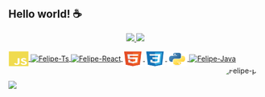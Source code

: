 ## Hello world! ☕

 <div align="center">
  <a href="https://github.com/FelipehAlex">
  <img height="180em" src="https://github-readme-stats.vercel.app/api?username=FelipehAlex&show_icons=true&theme=dark&include_all_commits=true&count_private=true"/>
  <img height="180em" src="https://github-readme-stats.vercel.app/api/top-langs/?username=FelipehAlex&layout=compact&langs_count=7&theme=dark"/>
</div>
   
  <div style="display: inline_block"><br>
  <img align="center" alt="Felipe-Js" height="30" width="40" src="https://raw.githubusercontent.com/devicons/devicon/master/icons/javascript/javascript-plain.svg">
  <img align="center" alt="Felipe-Ts" height="30" width="40" src="https://cdn.jsdelivr.net/gh/devicons/devicon/icons/typescript/typescript-plain.svg">
  <img align="center" alt="Felipe-React" height="30" width="40" src="https://cdn.jsdelivr.net/gh/devicons/devicon/icons/react/react-original.svg">
  <img align="center" alt="Felipe-HTML" height="30" width="40" src="https://raw.githubusercontent.com/devicons/devicon/master/icons/html5/html5-original.svg">
  <img align="center" alt="Felipe-CSS" height="30" width="40" src="https://raw.githubusercontent.com/devicons/devicon/master/icons/css3/css3-original.svg">
  <img align="center" alt="Felipe-Python" height="30" width="40" src="https://raw.githubusercontent.com/devicons/devicon/master/icons/python/python-original.svg">
  <img align="center" alt="Felipe-Java" height="30" width="40" src="https://cdn.jsdelivr.net/gh/devicons/devicon/icons/java/java-original.svg">

  <img align="right" alt="Felipe-pic" height="150" style="border-radius:50px;" src="https://upload.wikimedia.org/wikipedia/commons/thumb/a/a0/Antu_text-x-dtd.svg/1024px-Antu_text-x-dtd.svg.png">
</div>
  
  ##
  
  <div> 
  <a href="https://www.linkedin.com/in/felipe-alex-b4bb671a4/" target="_blank"><img src="https://img.shields.io/badge/-LinkedIn-%230077B5?style=for-the-badge&logo=linkedin&logoColor=white" target="_blank"></a>
</div>
